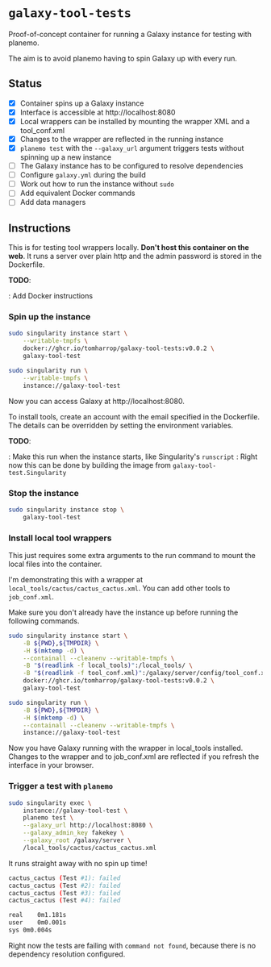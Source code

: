 # `galaxy-tool-tests`

Proof-of-concept container for running a Galaxy instance for testing with planemo.

The aim is to avoid planemo having to spin Galaxy up with every run.

## Status

- [x] Container spins up a Galaxy instance
- [x] Interface is accessible at http://localhost:8080
- [x] Local wrappers can be installed by mounting the wrapper XML and a tool_conf.xml
- [x] Changes to the wrapper are reflected in the running instance
- [x] `planemo test` with the `--galaxy_url` argument triggers tests without spinning up a new instance
- [ ] The Galaxy instance has to be configured to resolve dependencies
- [ ] Configure `galaxy.yml` during the build
- [ ] Work out how to run the instance without `sudo`
- [ ] Add equivalent Docker commands
- [ ] Add data managers

## Instructions

This is for testing tool wrappers locally.
**Don't host this container on the web**.
It runs a server over plain http and the admin password is stored in the Dockerfile.


**TODO**:

:   Add Docker instructions

### Spin up the instance

```bash
sudo singularity instance start \
    --writable-tmpfs \
    docker://ghcr.io/tomharrop/galaxy-tool-tests:v0.0.2 \
    galaxy-tool-test

sudo singularity run \
    --writable-tmpfs \
    instance://galaxy-tool-test
```

Now you can access Galaxy at http://localhost:8080.

To install tools, create an account with the email specified in the Dockerfile.
The details can be overridden by setting the environment variables.

**TODO**:

:   Make this run when the instance starts, like Singularity's `runscript`
:   Right now this can be done by building the image from `galaxy-tool-test.Singularity`


### Stop the instance

```bash
sudo singularity instance stop \
    galaxy-tool-test
```

### Install local tool wrappers

This just requires some extra arguments to the run command to mount the local files into the container.

I'm demonstrating this with a wrapper at `local_tools/cactus/cactus_cactus.xml`.
You can add other tools to `job_conf.xml`.

Make sure you don't already have the instance up before running the following commands.

```bash
sudo singularity instance start \
    -B ${PWD},${TMPDIR} \
    -H $(mktemp -d) \
    --containall --cleanenv --writable-tmpfs \
    -B "$(readlink -f local_tools)":/local_tools/ \
    -B "$(readlink -f tool_conf.xml)":/galaxy/server/config/tool_conf.xml.sample \
    docker://ghcr.io/tomharrop/galaxy-tool-tests:v0.0.2 \
    galaxy-tool-test

sudo singularity run \
    -B ${PWD},${TMPDIR} \
    -H $(mktemp -d) \
    --containall --cleanenv --writable-tmpfs \
    instance://galaxy-tool-test
```

Now you have Galaxy running with the wrapper in local_tools installed.
Changes to the wrapper and to job_conf.xml are reflected if you refresh the interface in your browser.

### Trigger a test with `planemo`

```bash
sudo singularity exec \
    instance://galaxy-tool-test \
    planemo test \
    --galaxy_url http://localhost:8080 \
    --galaxy_admin_key fakekey \
    --galaxy_root /galaxy/server \
    /local_tools/cactus/cactus_cactus.xml
```

It runs straight away with no spin up time!

```bash
cactus_cactus (Test #1): failed
cactus_cactus (Test #2): failed
cactus_cactus (Test #3): failed
cactus_cactus (Test #4): failed

real    0m1.181s
user    0m0.001s
sys 0m0.004s
```

Right now the tests are failing with `command not found`, because there is no dependency resolution configured.


